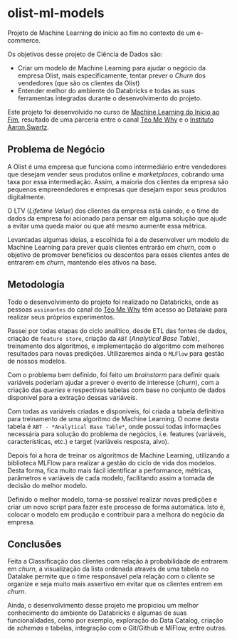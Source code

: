# olist-ml-models

Projeto de Machine Learning do início ao fim no contexto de um e-commerce.

Os objetivos desse projeto de Ciência de Dados são: 
- Criar um modelo de Machine Learning para ajudar o negócio da empresa Olist, mais especificamente, tentar prever o _Churn_ dos vendedores (que são os clientes da Olist)
- Entender melhor do ambiente do Databricks e todas as suas ferramentas integradas durante o desenvolvimento do projeto.

Este projeto foi desenvolvido no curso de [Machine Learning do Início ao Fim](https://www.twitch.tv/collections/sG1UU3C2UheIPg), resultado de uma parceria entre o canal [Téo Me Why](https://www.twitch.tv/teomewhy) e o [Instituto Aaron Swartz](https://institutoasw.org/).

## Problema de Negócio
A Olist é uma empresa que funciona como intermediário entre vendedores que desejam vender seus produtos online e _marketplaces_, cobrando uma taxa por essa intermediação. Assim, a maioria dos clientes da empresa são pequenos empreendedores e empresas que desejam expor seus produtos digitalmente. 

O LTV (_Lifetime Value_) dos clientes da empresa está caindo, e o time de dados da empresa foi acionado para pensar em alguma solução que ajude a evitar uma queda maior ou que até mesmo aumente essa métrica.

Levantadas algumas ideias, a escolhida foi a de desenvolver um modelo de Machine Learning para prever quais clientes entrarão em _churn_, com o objetivo de promover benefícios ou descontos para esses clientes antes de entrarem em _churn_, mantendo eles ativos na base.

## Metodologia

Todo o desenvolvimento do projeto foi realizado no Databricks, onde as pessoas `assinantes` do canal do [Téo Me Why](https://www.twitch.tv/teomewhy) têm acesso ao Datalake para realizar seus próprios experimentos.

Passei por todas etapas do ciclo analítico, desde ETL das fontes de dados, criação de `feature store`, criação da `ABT` (_Analytical Base Table_), treinamento dos algoritmos, e implementação do algoritmo com melhores resultados para novas predições. Utilizaremos ainda o `MLFlow` para gestão de nossos modelos.

Com o problema bem definido, foi feito um _brainstorm_ para definir quais variáveis poderiam ajudar a prever o evento de interesse (_churn_), com a criação das _queries_ e respectivas tabelas com base no conjunto de dados disponível para a extração dessas variáveis.

Com todas as variáveis criadas e disponíveis, foi criada a tabela definitiva para treinamento de uma algoritmo de Machine Learning. O nome desta tabela é `ABT - *Analytical Base Table*`, onde possui todas informações necessária para solução do problema de negócios, i.e. features (variáveis, características, etc.) e target (variáveis resposta, alvo).

Depois foi a hora de treinar os algoritmos de Machine Learning, utilizando a biblioteca MLFlow para realizar a gestão do ciclo de vida dos modelos. Desta forma, fica muito mais fácil identificar a performance, métricas, parâmetros e variáveis de cada modelo, facilitando assim a tomada de decisão do melhor modelo.

Definido o melhor modelo, torna-se possível realizar novas predições e criar um novo script para fazer este processo de forma automática. Isto é, colocar o modelo em produção e contribuir para a melhora do negócio da empresa.

## Conclusões
Feita a Classificação dos clientes com relação à probabilidade de entrarem em _churn_, a visualização da lista ordenada através de uma tabela no Datalake permite que o time responsável pela relação com o cliente se organize e seja muito mais assertivo em evitar que os clientes entrem em _churn_.

Ainda, o desenvolvimento desse projeto me propiciou um melhor conhecimento do ambiente do Databricks e algumas de suas funcionalidades, como por exemplo, exploração do Data Catalog, criação de _schemas_ e tabelas, integração com o Git/Github e MlFlow, entre outras.
